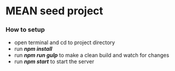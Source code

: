 # MEAN seed project

### How to setup
* open terminal and cd to project directory
* run ***npm install***
* run ***npm run gulp*** to make a clean build and watch for changes
* run ***npm start*** to start the server